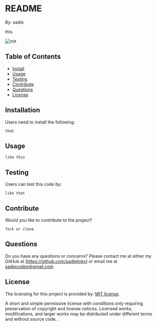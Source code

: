 # README

By: sadie

this

![mit](https://img.shields.io/badge/license-MIT-brightgreen)

## Table of Contents
* [Install](#install)
* [Usage](#usage)
* [Testing](#testing)
* [Contribute](#contribute)
* [Questions](#questions)
* [License](#license)

## Installation

Users need to install the following:
```
that
```

## Usage

```
like this
```

## Testing

Users can test this code by: 
```
like that
```

## Contribute

Would you like to contribute to the project?
```
fork or clone 
```

## Questions

Do you have any questions or concerns? Please contact me at either my GitHub at [https://github.com/sadielinks] or email me at [sadiecodes@gmail.com](mailto:sadiecodes@gmail.com)

## License

The licensing for this project is provided by: [MIT license](https://opensource.org/licenses/MIT).

 A short and simple permissive license with conditions only requiring preservation of copyright and license notices. Licensed works, modifications, and larger works may be distributed under different terms and without source code. .

